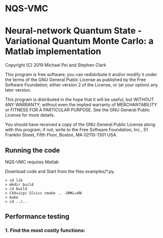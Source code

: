 # NQS-VMC
Neural-network Quantum State - Variational Quantum Monte Carlo: a Matlab implementation
===================================================================================================

Copyright (C) 2019 Michael Pei and Stephen Clark

This program is free software; you can redistribute it and/or modify
it under the terms of the GNU General Public License as published by
the Free Software Foundation; either version 2 of the License, or
(at your option) any later version.

This program is distributed in the hope that it will be useful,
but WITHOUT ANY WARRANTY; without even the implied warranty of
MERCHANTABILITY or FITNESS FOR A PARTICULAR PURPOSE.  See the
GNU General Public License for more details.

You should have received a copy of the GNU General Public License along
with this program; if not, write to the Free Software Foundation, Inc.,
51 Franklin Street, Fifth Floor, Boston, MA 02110-1301 USA.

Running the code
--------------------

NQS-VMC requires Matlab

Download code and 
Start from the files examples/*.py.

    > cd lib
    > mkdir build
    > cd build
    > CXX=icpc CC=icc cmake .. -DMKL=ON
    > make
    > cd ../..



Performance testing
-------------------

### 1. Find the most costly functions:



